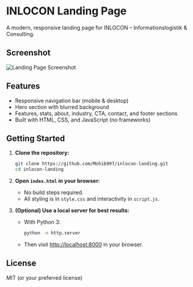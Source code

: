 # INLOCON Landing Page

A modern, responsive landing page for INLOCON – Informationslogistik & Consulting.

## Screenshot

![Landing Page Screenshot](images/screenshot.png)

## Features

- Responsive navigation bar (mobile & desktop)
- Hero section with blurred background
- Features, stats, about, industry, CTA, contact, and footer sections
- Built with HTML, CSS, and JavaScript (no frameworks)

## Getting Started

1. **Clone the repository:**
   ```bash
   git clone https://github.com/Mohib997/inlocon-landing.git
   cd inlocon-landing
   ```

2. **Open `index.html` in your browser:**
   - No build steps required.
   - All styling is in `style.css` and interactivity in `script.js`.

3. **(Optional) Use a local server for best results:**
   - With Python 3:
     ```bash
     python -m http.server
     ```
   - Then visit [http://localhost:8000](http://localhost:8000) in your browser.

## License

MIT (or your preferred license)
